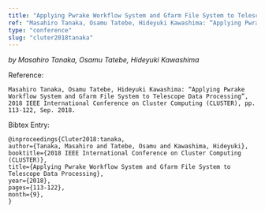 ```yaml
---
title: "Applying Pwrake Workflow System and Gfarm File System to Telescope Data Processing"
ref: "Masahiro Tanaka, Osamu Tatebe, Hideyuki Kawashima: “Applying Pwrake Workflow System and Gfarm File System to Telescope Data Processing”, 2018 IEEE International Conference on Cluster Computing (CLUSTER), pp. 113-122, Sep. 2018."
type: "conference"
slug: "cluter2018tanaka"
---
```


_by Masahiro Tanaka, Osamu Tatebe, Hideyuki Kawashima_

Reference:

```
Masahiro Tanaka, Osamu Tatebe, Hideyuki Kawashima: “Applying Pwrake Workflow System and Gfarm File System to Telescope Data Processing”, 2018 IEEE International Conference on Cluster Computing (CLUSTER), pp. 113-122, Sep. 2018.
```

Bibtex Entry:

```
@inproceedings{Cluter2018:tanaka,
author={Tanaka, Masahiro and Tatebe, Osamu and Kawashima, Hideyuki},
booktitle={2018 IEEE International Conference on Cluster Computing (CLUSTER)},
title={Applying Pwrake Workflow System and Gfarm File System to Telescope Data Processing},
year={2018},
pages={113-122},
month={9},
}
```
